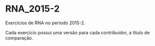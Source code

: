 # RNA_2015-2
Exercícios de RNA no período 2015-2.

Cada exercício possui uma versão para cada contribuidor, a título de comparação.
